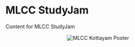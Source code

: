 # MLCC StudyJam
Content for MLCC StudyJam

<p align="center">
  <img src="https://drive.google.com/drive/folders/1gp8AIOAuqmTCZmK5tr40gBz7Snq5jucn/preview" alt="MLCC Kottayam Poster"/>
</p>

